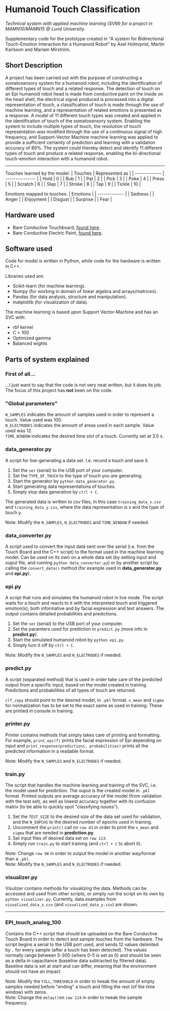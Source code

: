 # Humanoid Touch Classification
*Technical system with applied machine learning (SVM) for a project in MAMN10/MAMN15 @ Lund University.*

Supplementary code for the prototype created in "A system for Bidirectional Touch-Emotion Interaction for a Humanoid Robot" by Axel Holmqvist, Martin Karlsson and Mariam Mirström.

## Short Description
A project has been carried out with the purpose of constructing a somatosensory system for a humanoid robot, including the identification of different types of touch and a related response. The detection of touch on an Epi humanoid robot head is made from conductive paint on the inside on the head shell, the electrical signal produced is processed into a digital representation of touch, a classification of touch is made through the use of machine learning, and a representation of related emotions is presented as a response. A model of 11 different touch types was created and applied in the identification of touch of the somatosensory system. Enabling the system to include multiple types of touch, the resolution of touch representation was modified through the use of a continuous signal of high frequency, and Support-Vector Machine machine learning was applied to provide a sufficient certainty of prediction and learning with a validation accuracy of 89%. The system could thereby detect and identify 11 different types of touch and produce a related response, enabling the bi-directional touch-emotion interaction with a humanoid robot.
___
Touches learned by the model:
| Touches       | Represented as  |
| ------------- | --------------- |
| Hold          | 0               |
| Rub           | 1               |
| Pat           | 2               |
| Pick          | 3               |
| Poke          | 4               |
| Press         | 5               |
| Scratch       | 6               |
| Slap          | 7               |
| Stroke        | 8               |
| Tap           | 9               |
| Tickle        | 10              |

Emotions mapped to touches:
| Emotions      |
| ------------- |
| Sadness       |
| Anger         |
| Enjoyment     |
| Disgust       |
| Surprise      |
| Fear          |

## Hardware used
- Bare Conductive Touchboard, [found here](https://www.bareconductive.com/shop/touch-board/).
- Bare Conductive Electric Paint, [found here](https://www.bareconductive.com/shop/electric-paint-50ml/).

## Software used
Code for model is written in Python, while code for the hardware is written in C++.

Libraries used are:
- Scikit-learn (for machine learning).
- Numpy (for working in domain of linear algebra and arrays/matrices).
- Pandas (for data analysis, structure and manipulation).
- matplotlib (for visualization of data).

The machine learning is based upon Support Vector-Machine and has an SVC with:
- rbf kernel
- C = 100
- Optimized gamma
- Balanced wights

## Parts of system explained
### First of all...
...I just want to say that the code is not very neat written, but it does its job. The focus of this project has **not** been on the code.

### "Global parameters"
`N_SAMPLES` indicates the amount of samples used in order to represent a touch. Value used was 100.  
`N_ELECTRODES` indicates the amount of areas used in each sample. Value used was 12.  
`TIME_WINDOW` indicates the desired time slot of a touch. Currently set at 3.5 s.

### data_generator.py
A script for live-generating a data set. I.e. record a touch and save it.
1. Set the `ser` (serial) to the USB port of your computer.
2. Set the `TYPE_OF_TOUCH` to the type of touch you are generating.
3. Start the generator by `python data_generator.py`.
4. Start generating data representations of touches.
5. Simply stop data generation by `ctrl + C`.

The generated data is written to csv files, in this case `training_data_x.csv` and `training_data_y.csv`, where the data representation is x and the type of touch y.

Note: Modify the `N_SAMPLES`, `N_ELECTRODES` and `TIME_WINDOW` if needed.

### data_converter.py
A script used to convert the input data sent over the serial (i.e. from the Touch Board and the C++ script) to the format used in the machine learning model. Can be used on its own on a whole data set (by setting input and ouput file, and running `python data_converter.py`) or by another script by calling the `convert_data()` method (for example used in **data_generator.py** and **epi.py**).

### epi.py
A script that runs and simulates the humanoid robot in live mode. The script waits for a touch and reacts to it with the interpreted touch and triggered emotion(s); both informative and by facial expression and text answers. The output contains detailed probabilities and predictions.
1. Set the `ser` (serial) to the USB port of your computer.
2. Set the paramters used for prediction in `predict.py` (more info in **predict.py**).
3. Start the simulated humanoid robot by `python epi.py`.
4. Simply turn it off by `ctrl + C`.

Note: Modify the `N_SAMPLES` and `N_ELECTRODES` if needed.

### predict.py
A script (separated method) that is used in order take care of the predicted output from a specific input, based on the model created in training. Predictions and probabilities of all types of touch are returned.

`clf_copy` should point to the desired model, in `.pkl` format.
`x_mean` and `sigma` for normalization has to be set to the exact same as used in training. These are printed in console in training.

### printer.py
Printer contains methods that simply takes care of printing and formatting.  
For example, `print_epi(f)` prints the facial expression of Epi depending on input and `print_response(predictions, probabilities)` prints all the predicted information in a readable format.

Note: Modify the `N_SAMPLES` and `N_ELECTRODES` if needed.

### train.py
The script that handles the machine learning and training of the SVC, i.e. the model used for prediction. The ouput is the created model in `.pkl` format. Printed outputs are average accuracy of the model (from validation with the test set), as well as lowest accuracy together with its confusion matrix (to be able to quickly spot "classifying issues").

1. Set the `TEST_SIZE` to the desired size of the data set used for validation, and the `N_EOPCHS` to the desired number of epochs used in training.
2. Uncomment the `print()` call on `row 43` in order to print the `x_mean` and `sigma` that are needed in **prediction.py**.
3. Set input files of desired data set on `row 113`.
4. Simply run `train.py` to start training (and `ctrl + C` to abort it).

Note: Change `row 98` in order to output the model in another way/format than a `.pkl`.  
Note: Modify the `N_SAMPLES` and `N_ELECTRODES` if needed.

### visualizer.py
Visulizer contains methods for visualizing the data. Methods can be accessed and used from other scripts, or simply run the script on its own by `python visualizer.py`. Currently, data examples from `visualized_data_x.csv` (and `visualized_data_y.csv`) are shown.
___
### EPI_touch_analog_100
Contains the C++ script that should be uploaded on the Bare Conductive Touch Board in order to detect and sample touches from the hardware. The script begins a serial to the USB port used, and sends 12 values delimited by `,` for every sample (after a touch has been detected). The values normally range between 5-300 (where 0-5 is set as 0) and should be seen as a delta in capacitance (baseline data subtracted by filtered data). Baseline data is set at start and can differ, meaning that the environment should not have an impact.

Note: Modify the `FILL_THRESHOLD` in order to tweak the amount of empty samples needed before "ending" a touch and filling the rest (of the time window) with zeros.  
Note: Change the `delay()`on `row 114` in order to tweak the sample frequency.
